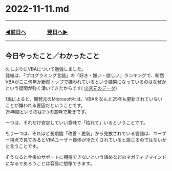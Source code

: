 # 2022-11-11.md

---

### [◀️前日へ](https://github.com/yuasys/chatty-journal/blob/main/2022/11/2022-11-10.md)&emsp;&emsp;&emsp;&emsp;[翌日へ▶️](https://github.com/yuasys/chatty-journal/blob/main/2022/11/2022-11-12.md)

---

## 今日やったこと／わかったこと

久しぶりにVBAについて勉強しました。  
発端は、「プログラミング言語」の「好き・嫌い・欲しい」ランキングで、断然VBAがここ何年か断然トップで嫌われているという結果になっているのはなぜかという疑問が強く湧いてきたからです(
[出店元のデータ](https://insights.stackoverflow.com/survey/2019#most-loved-dreaded-and-wanted))

1説によると、開発元のMidrosoft社は、VBAをなんと25年も更新されていないことが嫌われる要因だということです。  
25年間というのは2つの意味で驚きです。  

一つは、それだけ安定していい意味で「枯れて」いるということです。  

もう一つは、それほど長期間「改善・更新」から見放されている言語は、ユーザー視点で見てみるとVBAユーザー自体が冷たくされていると感じるのではないかと言うことです。  

そうなると今後のサポートに期待できないという諦めなどのネガティブマインドになるであろうことは容易に想像できます。
